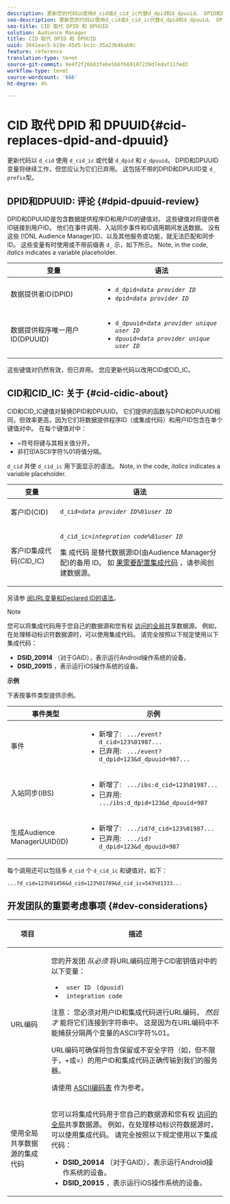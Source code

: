 ```yaml
---
description: 更新您的代码以使用d_cid或d_cid_ic代替d_dpid和d_dpuuid。 DPID和DPUUID变量将继续工作，但您应认为它们已弃用。 这包括不带d_前缀的DPID和DPUUID变体。
seo-description: 更新您的代码以使用d_cid或d_cid_ic代替d_dpid和d_dpuuid。 DPID和DPUUID变量将继续工作，但您应认为它们已弃用。 这包括不带d_前缀的DPID和DPUUID变体。
seo-title: CID 取代 DPID 和 DPUUID
solution: Audience Manager
title: CID 取代 DPID 和 DPUUID
uuid: 3641eac5-b19e-45d5-bc1c-35a23b4bab8c
feature: reference
translation-type: tm+mt
source-git-commit: 9e4f2f26b83fe6e5b6f669107239d7edaf11fed3
workflow-type: tm+mt
source-wordcount: '666'
ht-degree: 4%

---
```



# CID 取代 DPID 和 DPUUID{#cid-replaces-dpid-and-dpuuid}

更新代码以 `d_cid` 使用 `d_cid_ic` 或代替 `d_dpid` 和 `d_dpuuid`。 DPID和DPUUID变量将继续工作，但您应认为它们已弃用。 这包括不带的DPID和DPUUID变 `d_ prefix`型。

## DPID和DPUUID: 评论 {#dpid-dpuuid-review}

DPID和DPUUID是包含数据提供程序ID和用户ID的键值对。 这些键值对将提供者ID链接到用户ID。 他们在事件调用、入站同步事件和ID调用期间发送数据。 没有这些 [!DNL Audience Manager]ID、以及其他服务或功能，就无法匹配和同步ID。 这些变量有时使用或不带前缀表 `d_` 示，如下所示。 Note, in the code, *italics* indicates a variable placeholder.

<table id="table_932B4416AE1E44E4A1E98D779D3B1ED5"> 
 <thead> 
  <tr> 
   <th colname="col1" class="entry"> 变量 </th> 
   <th colname="col2" class="entry"> 语法 </th> 
  </tr> 
 </thead>
 <tbody> 
  <tr> 
   <td colname="col1"> <p>数据提供者ID(DPID) </p> </td> 
   <td colname="col2"> 
    <ul id="ul_0567D39DCE784C20A81EC0845C7B1C6B"> 
     <li id="li_DDD8C18266314987A7C802918F4892A8"> <code>d_dpid=<i>data provider ID</i></code> </li> 
     <li id="li_80185558932E416698ABD71158303EA8"> <code>dpid=<i>data provider ID</i></code> </li> 
    </ul> </td> 
  </tr> 
  <tr> 
   <td colname="col1"> <p>数据提供程序唯一用户ID(DPUUID) </p> </td> 
   <td colname="col2"> 
    <ul id="ul_EA7F769523B142CE8FF5886E5CDFF2D9"> 
     <li id="li_C984E2FF0A83495880BB87C610FA3F79"> <code>d_dpuuid=<i>data provider unique user ID</i></code> </li> 
     <li id="li_DCFFAC995DCC49F489ACEFD97A06F877"> <code>dpuuid=<i>data provider unique user ID</i></code> </li> 
    </ul> </td> 
  </tr> 
 </tbody> 
</table>

这些键值对仍然有效，但已弃用。 您应更新代码以改用CID或CID_IC。

## CID和CID_IC: 关于 {#cid-cidic-about}

CID和CID_IC键值对替换DPID和DPUUID。 它们提供的函数与DPID和DPUUID相同，但效率更高，因为它们将数据提供程序ID（或集成代码）和用户ID包含在单个键值对中。 在每个键值对中：

* =符号将键与其相关值分开。
* 非打印ASCII字符%01将值分隔。

`d_cid` 并使 `d_cid_ic` 用下面显示的语法。 Note, in the code, *italics* indicates a variable placeholder.

<table id="table_0C8A4F8FDBC84416B4EB476F67BCFA8E"> 
 <thead> 
  <tr> 
   <th colname="col1" class="entry"> 变量 </th> 
   <th colname="col2" class="entry"> 语法 </th> 
  </tr> 
 </thead>
 <tbody> 
  <tr> 
   <td colname="col1"> <p>客户ID(CID) </p> </td> 
   <td colname="col2"> <p> <code>d_cid=<i>data provider ID</i>%01<i>user ID</i></code> </p> </td> 
  </tr> 
  <tr> 
   <td colname="col1"> <p>客户ID集成代码(CID_IC) </p> </td> 
   <td colname="col2"> <p> <code>d_cid_ic=<i>integration code</i>%01<i>user ID</i></code> </p> <p> 集 <span class="term"> 成代码</span> 是替代数据源ID(由Audience Manager分配)的备用 <span class="keyword"> ID</span>。 如 <a href="../features/manage-datasources.md#create-data-source"> 果需要配置集成代码</a> ，请参阅创建数据源。 </p> </td> 
  </tr> 
 </tbody> 
</table>

另请参 [阅URL变量和Declared ID的语法](../features/declared-ids.md#variables-and-syntax)。

>[!NOTE]
>
>您可以将集成代码用于您自己的数据源和您有权 [访问的全局共](../features/datasources-list-and-settings.md#settings-menu-options)享数据源。 例如，在处理移动标识符数据源时，可以使用集成代码。 请完全按照以下规定使用以下集成代码：

* **DSID_20914** （对于GAID），表示运行Android操作系统的设备。
* **DSID_20915** ，表示运行iOS操作系统的设备。

**示例**

下表按事件类型提供示例。

<table id="table_097A58CCD6E64C4DB0652271A4F31AE8"> 
 <thead> 
  <tr> 
   <th colname="col1" class="entry"> 事件类型 </th> 
   <th colname="col2" class="entry"> 示例 </th> 
  </tr>
 </thead>
 <tbody> 
  <tr> 
   <td colname="col1"> <p>事件 </p> </td> 
   <td colname="col2"> 
    <ul id="ul_6EAB4188C6954512A28D1A8328794BCB"> 
     <li id="li_344AAEF1622343489E2AD6E2929CEA98">新增了: <code> .../event?d_cid=123%01987...</code> </li> 
     <li id="li_B673C1BA5AD24C46AB8F8232EF89CE89">已弃用: <code> .../event?d_dpid=123&amp;d_dpuuid=987...</code> </li> 
    </ul> </td> 
  </tr> 
  <tr> 
   <td colname="col1"> <p>入站同步(IBS) </p> </td> 
   <td colname="col2"> 
    <ul id="ul_78270745CBC2469B8CA9EDB7032B8F92"> 
     <li id="li_8C4620A04504442185F013F74E6B0647">新增了: <code> .../ibs:d_cid=123%01987...</code> </li> 
     <li id="li_2A8F761C76334C1BB097CF1A9D7E8429">已弃用: <code> .../ibs:d_dpid=123&amp;d_dpuuid=987</code> </li> 
    </ul> </td> 
  </tr> 
  <tr> 
   <td colname="col1"> <p>生成Audience ManagerUUID(ID) </p> </td> 
   <td colname="col2"> 
    <ul id="ul_EAA764DCFF7244F69ABF67ACEE13E579"> 
     <li id="li_18467A531FAF454A881CBD157BBFD6D2">新增了: <code> .../id?d_cid=123%01987...</code> </li> 
     <li id="li_433C33F7BC284362AC7CC3C9DC0BF471">已弃用: <code> .../id?d_dpid=123&amp;d_dpuuid=987</code> </li> 
    </ul> </td> 
  </tr> 
 </tbody> 
</table>

每个调用还可以包括多 `d_cid` 个 `d_cid_ic` 和键值对，如下：

```
...?d_cid=123%01456&d_cid=123%01789&d_cid_ic=543%01333...
```

## 开发团队的重要考虑事项 {#dev-considerations}

<table id="table_5DD068FAE68A42CDB49B6C064706802A"> 
 <thead> 
  <tr> 
   <th colname="col1" class="entry"> <p>项目 </p> </th> 
   <th colname="col2" class="entry"> <p>描述 </p> </th> 
  </tr>
 </thead>
 <tbody> 
  <tr> 
   <td colname="col1"> <p>URL编码 </p> </td> 
   <td colname="col2"> <p>您的开发团 <i>队必须</i> 将URL编码应用于CID密钥值对中的以下变量： </p> <p> 
     <ul id="ul_66DCB63C60914057B2BE21F49D9A36CA"> 
      <li id="li_6D82B4DB40BB4BB0B8FAF5841577FAAC"><code> user ID</code> <code> (dpuuid)</code> </li> 
      <li id="li_D2F94B07B0D84B09A5CDFA48518DDD62"><code> integration code</code> </li> 
     </ul> </p> <p> <p>注意： 您必须对用户ID和集成代码进行URL编码， <i>然后才</i> 能将它们连接到字符串中。 这是因为在URL编码中不能捕获分隔两个变量的ASCII字符%01。 </p> </p> <p>URL编码可确保将包含保留或不安全字符（如，但不限于，+或=）的用户ID和集成代码正确传输到我们的服务器。 </p> <p>请使用 <a href="https://www.w3schools.com/tags/ref_urlencode.asp" format="https" scope="external"> ASCII编码表</a> 作为参考。 </p> </td> 
  </tr> 
  <tr> 
   <td colname="col1"> <p>使用全局共享数据源的集成代码 </p> </td> 
   <td colname="col2"> <p>您可以将集成代码用于您自己的数据源和您有权 <a href="../features/datasources-list-and-settings.md#settings-menu-options"> 访问的全局</a>共享数据源。 例如，在处理移动标识符数据源时，可以使用集成代码。 请完全按照以下规定使用以下集成代码： </p> <p> 
     <ul id="ul_B306EE96A3BD4CE982E113D5E23826CF"> 
      <li id="li_3340C7AFA9AB4105A2CCF3E476EC7552"> <b>DSID_20914</b> （对于GAID），表示运行Android操作系统的设备。 </li> 
      <li id="li_779D9F08021043FCB233A0ABF5160C76"> <b>DSID_20915</b> ，表示运行iOS操作系统的设备。 </li> 
     </ul> </p> </td> 
  </tr> 
 </tbody> 
</table>

